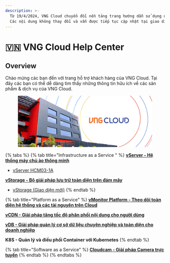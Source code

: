 ```yaml
---
description: >-
  Từ 19/4/2024, VNG Cloud chuyển đổi nền tảng trang hướng dẫn sử dụng dịch vụ.
  Các nội dung không thay đổi và vẫn được tiếp tục cập nhật tại giao diện mới.
---
```


# 🇻🇳 VNG Cloud Help Center

## Overview

Chào mừng các bạn đến với trang hỗ trợ khách hàng của VNG Cloud. Tại đây các bạn có thể dễ dàng tìm thấy những thông tin hữu ích về các sản phẩm & dịch vụ của VNG Cloud.

<figure><img src=".gitbook/assets/315615519_2319394748222909_5836880168315857009_n.jpg" alt=""><figcaption></figcaption></figure>



{% tabs %}
{% tab title="Infrastructure as a Service " %}
[**vServer - Hệ thống máy chủ ảo thông minh**](vserver/)

* [vServer HCM03-1A](https://docs.vngcloud.vn/pages/viewpage.action?pageId=49647923)

[**vStorage - Bộ giải pháp lưu trữ toàn diện trên đám mây**](vstorage/)

* [vStorage (Giao diện mới)](vstorage/)
{% endtab %}

{% tab title="Platform as a Service" %}
[**vMonitor Platform - Theo dõi toàn diện hệ thống và các tài nguyên trên Cloud**](https://docs.vngcloud.vn/display/ONVINA/vMonitor+Platform)

[**vCDN - Giải pháp tăng tốc độ phân phối nội dung cho người dùng**](https://docs.vngcloud.vn/x/xABeAQ)

[**vDB - Giải pháp quản lý cơ sở dữ liệu chuyên nghiệp và toàn diện cho doanh nghiệp**](https://docs.vngcloud.vn/x/AYfG)

**K8S - Quản lý và điều phối Container với Kubernetes**
{% endtab %}

{% tab title="Software as a Service" %}
[**Cloudcam - Giải pháp Camera trực tuyến**](https://docs.vngcloud.vn/x/FoAp)
{% endtab %}
{% endtabs %}

